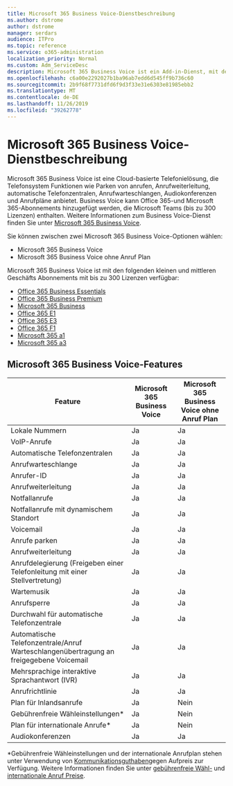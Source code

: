 ```yaml
---
title: Microsoft 365 Business Voice-Dienstbeschreibung
ms.author: dstrome
author: dstrome
manager: serdars
audience: ITPro
ms.topic: reference
ms.service: o365-administration
localization_priority: Normal
ms.custom: Adm_ServiceDesc
description: Microsoft 365 Business Voice ist ein Add-in-Dienst, mit dem Sie Microsoft Teams für Telefonanrufe verwenden können. Dies kombiniert Telefonsystem, Plan für Inlandsanrufe, SMS und Audiokonferenzen.
ms.openlocfilehash: c6a00e2292027b1ba96ab7edd6d545ff9b736c60
ms.sourcegitcommit: 2b9f68f7731dfd6f9d3f33e31e6303e81985ebb2
ms.translationtype: MT
ms.contentlocale: de-DE
ms.lasthandoff: 11/26/2019
ms.locfileid: "39262778"
---
```

# <a name="microsoft-365-business-voice-service-description"></a>Microsoft 365 Business Voice-Dienstbeschreibung

Microsoft 365 Business Voice ist eine Cloud-basierte Telefonielösung, die Telefonsystem Funktionen wie Parken von anrufen, Anrufweiterleitung, automatische Telefonzentralen, Anrufwarteschlangen, Audiokonferenzen und Anrufpläne anbietet. Business Voice kann Office 365-und Microsoft 365-Abonnements hinzugefügt werden, die Microsoft Teams (bis zu 300 Lizenzen) enthalten. Weitere Informationen zum Business Voice-Dienst finden Sie unter [Microsoft 365 Business Voice](https://docs.microsoft.com/MicrosoftTeams/business-voice/whats-business-voice).

Sie können zwischen zwei Microsoft 365 Business Voice-Optionen wählen:

- Microsoft 365 Business Voice
- Microsoft 365 Business Voice ohne Anruf Plan

Microsoft 365 Business Voice ist mit den folgenden kleinen und mittleren Geschäfts Abonnements mit bis zu 300 Lizenzen verfügbar:

- [Office 365 Business Essentials](office-365-platform-service-description/office-365-platform-service-description.md)
- [Office 365 Business Premium](office-365-platform-service-description/office-365-platform-service-description.md)
- [Microsoft 365 Business](microsoft-365-business-service-description.md)
- [Office 365 E1](https://www.microsoft.com/en-us/microsoft-365/business/office-365-enterprise-e1-business-software?activetab=pivot%3aoverviewtab)
- [Office 365 E3](https://www.microsoft.com/en-us/microsoft-365/business/office-365-enterprise-e3-business-software?activetab=pivot%3aoverviewtab)
- [Office 365 F1](https://www.microsoft.com/en-us/microsoft-365/business/office-365-f1?activetab=pivot%3aoverviewtab)
- [Microsoft 365 a1](https://www.microsoft.com/en-us/microsoft-365/academic/compare-office-365-education-plans?activetab=tab:primaryr1)
- [Microsoft 365 a3](https://www.microsoft.com/en-us/microsoft-365/academic/compare-office-365-education-plans?activetab=tab:primaryr1)

## <a name="microsoft-365-business-voice-features"></a>Microsoft 365 Business Voice-Features

| **Feature**                                            | **Microsoft 365 Business Voice** | **Microsoft 365 Business Voice ohne Anruf Plan** |
|--------------------------------------------------------|----------------------------------|-------------------------------------------------------|
| Lokale Nummern                                          | Ja                              | Ja                                                   |
| VoIP-Anrufe                                           | Ja                              | Ja                                                   |
| Automatische Telefonzentralen                                        | Ja                              | Ja                                                   |
| Anrufwarteschlange                                             | Ja                              | Ja                                                   |
| Anrufer-ID                                              | Ja                              | Ja                                                   |
| Anrufweiterleitung                                           | Ja                              | Ja                                                   |
| Notfallanrufe                                      | Ja                              | Ja                                                   |
| Notfallanrufe mit dynamischem Standort                | Ja                              | Ja                                                   |
| Voicemail                                             | Ja                              | Ja                                                   |
| Anrufe parken                                              | Ja                              | Ja                                                   |
| Anrufweiterleitung                                        | Ja                              | Ja                                                   |
| Anrufdelegierung (Freigeben einer Telefonleitung mit einer Stellvertretung)   | Ja                              | Ja                                                   |
| Wartemusik                                          | Ja                              | Ja                                                   |
| Anrufsperre                                             | Ja                              | Ja                                                   |
| Durchwahl für automatische Telefonzentrale                       | Ja                              | Ja                                                   |
| Automatische Telefonzentrale/Anruf Warteschlangenübertragung an freigegebene Voicemail | Ja                              | Ja                                                   |
| Mehrsprachige interaktive Sprachantwort (IVR)          | Ja                              | Ja                                                   |
| Anrufrichtlinie                                         | Ja                              | Ja                                                   |
| Plan für Inlandsanrufe                                  | Ja                              | Nein                                                    |
| Gebührenfreie Wähleinstellungen\*                                    | Ja                              | Nein                                                    |
| Plan für internationale Anrufe\*                           | Ja                              | Nein                                                    |
| Audiokonferenzen                                     | Ja                              | Ja                                                   |
 
\*Gebührenfreie Wähleinstellungen und der internationale Anrufplan stehen unter Verwendung von [Kommunikationsguthaben](https://docs.microsoft.com/microsoftteams/what-are-communications-credits)gegen Aufpreis zur Verfügung. Weitere Informationen finden Sie unter [gebührenfreie Wähl-](https://docs.microsoft.com/microsoftteams/toll-free-dialing-limitations-and-restrictions) und [internationale Anruf Preise](https://products.office.com/microsoft-teams/online-meeting-solutions#Rates).
